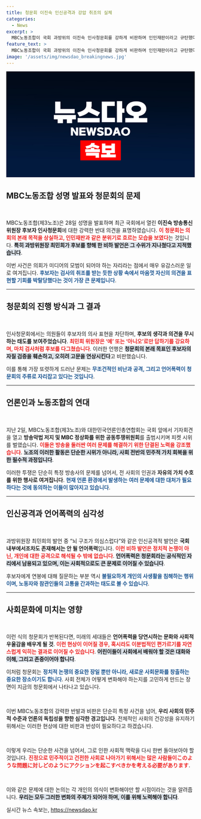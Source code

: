 ```yaml
---
title: 청문회 이진숙 인신공격과 강압 취조의 실체
categories:
  - News
excerpt: >
  MBC노동조합이 국회 과방위의 이진숙 인사청문회를 강하게 비판하며 인민재판이라고 규탄했다. 최민희 위원장의 인신공격 발언이 논란을 일으키며, 청문회의 본질이 왜곡된 현실을 고발했다. 과연 우리의 아이들은 어떤 메시지를 받을까?
feature_text: >
  MBC노동조합이 국회 과방위의 이진숙 인사청문회를 강하게 비판하며 인민재판이라고 규탄했다. 최민희 위원장의 인신공격 발언이 논란을 일으키며, 청문회의 본질이 왜곡된 현실을 고발했다. 과연 우리의 아이들은 어떤 메시지를 받을까?
image: '/assets/img/newsdao_breakingnews.jpg'
---
```


<p><img src="/assets/img/newsdao_breakingnews.jpg" alt="implanttips 속보" /></p>

<h2 data-ke-size="size26">MBC노동조합 성명 발표와 청문회의 문제</h2>

<p data-ke-size="size16">&nbsp;</p>

<p>MBC노동조합(제3노조)은 28일 성명을 발표하며 최근 국회에서 열린 <b>이진숙 방송통신위원장 후보자 인사청문회</b>에 대한 강력한 반대 의견을 표명하였습니다. <b><span style="color: #ee2323;">이 청문회는 의회의 본래 목적을 상실하고, 인민재판과 같은 분위기로 흐르는 모습을 보였다</span></b>는 것입니다. <b><span style="background-color: #21538527;">특히 과방위원장 최민희가 후보를 향해 한 비하 발언은 그 수위가 지나쳤다고 지적했습니다</span></b>.</p>

<p>이번 사건은 의회가 미디어의 모범이 되어야 하는 자리라는 점에서 매우 유감스러운 일로 여겨집니다. <b><span style="color: #1a5490;">후보자는 검사의 취조를 받는 듯한 상황 속에서 마음껏 자신의 의견을 표현할 기회를 박탈당했다는 것이 가장 큰 문제입니다</span></b>.</p>

<hr>

<h2 data-ke-size="size26">청문회의 진행 방식과 그 결과</h2>

<p data-ke-size="size16">&nbsp;</p>

<p>인사청문회에서는 의원들이 후보자의 의사 표현을 차단하며, <b>후보의 생각과 의견을 무시하는 태도를 보여주었습니다</b>. <b><span style="color: #ee2323;">최민희 위원장은 ‘예’ 또는 ‘아니오’로만 답하기를 강요하며, 마치 검사처럼 후보를 다그쳤습니다</span></b>. 이러한 언행은 <b><span style="background-color: #21538527;">청문회의 본래 목표인 후보자의 자질 검증을 훼손하고, 오히려 고문을 연상시킨다</span></b>고 비판했습니다. </p>

<p>이를 통해 가장 또렷하게 드러난 문제는 <b><span style="color: #1a5490;">무조건적인 비난과 공격, 그리고 언어폭력이 청문회의 주류로 자리잡고 있다는 것입니다</span></b>. </p>

<hr>

<h2 data-ke-size="size26">언론인과 노동조합의 연대</h2>

<p data-ke-size="size16">&nbsp;</p>

<p>지난 2일, MBC노동조합(제3노조)와 대한민국언론인총연합회는 국회 앞에서 기자회견을 열고 <b>방송악법 저지 및 MBC 정상화를 위한 공동투쟁위원회</b>를 출범시키며 피켓 시위를 벌였습니다. <b><span style="color: #ee2323;">이들은 방송을 둘러싼 여러 문제를 해결하기 위한 단결된 노력을 강조했습니다</span></b>. <b><span style="background-color: #21538527;">노조의 이러한 활동은 단순한 시위가 아니라, 사회 전반의 민주적 가치 회복을 위한 필수적 과정입니다</span></b>.</p>

<p>이러한 투쟁은 단순히 특정 방송사의 문제를 넘어서, 전 사회의 인권과 <b>자유의 가치 수호를 위한 행사로 여겨집니다</b>. <b><span style="color: #1a5490;">현재 언론 환경에서 발생하는 여러 문제에 대한 대처가 필요하다는 것에 동의하는 이들이 많아지고 있습니다</span></b>. </p>

<hr>

<h2 data-ke-size="size26">인신공격과 언어폭력의 심각성</h2>

<p data-ke-size="size16">&nbsp;</p>

<p>과방위원장 최민희의 발언 중 “뇌 구조가 의심스럽다”와 같은 인신공격적 발언은 <b>국회 내부에서조차도 존재해서는 안 될 언어폭력</b>입니다. <b><span style="color: #ee2323;">이런 비하 발언은 정치적 논쟁이 아닌, 개인에 대한 공격으로 해석될 수 밖에 없습니다</span></b>. <b><span style="background-color: #21538527;">언어폭력은 청문회라는 공식적인 자리에서 남용되고 있으며, 이는 사회적으로도 큰 문제로 이어질 수 있습니다</span></b>. </p>

<p>후보자에게 연봉에 대해 질문하는 부분 역시 <b><span style="color: #1a5490;">불필요하게 개인의 사생활을 침해하는 행위이며, 노동자와 참관인들의 고통을 간과하는 태도로 볼 수 있습니다</span></b>. </p>

<hr>

<h2 data-ke-size="size26">사회문화에 미치는 영향</h2>

<p data-ke-size="size16">&nbsp;</p>

<p>이런 식의 청문회가 반복된다면, 미래의 세대들은 <b>언어폭력을 당연시하는 문화와 사회적 우울감을 배우게 될 것</b>. <b><span style="color: #ee2323;">이런 현상이 이어질 경우, 혹시라도 이분법적인 편가르기를 자연스럽게 익히는 결과로 이어질 수 있습니다</span></b>. <b><span style="background-color: #21538527;">어린이들이 사회에서 배워야 할 것은 대화와 이해, 그리고 존중이어야 합니다</span></b>. </p>

<p>이처럼 청문회는 <b><span style="color: #1a5490;">정치적 논쟁의 중요한 장일 뿐만 아니라, 새로운 사회문화를 창출하는 중요한 장소이기도 합니다</span></b>. 사회 전체가 어떻게 변화해야 하는지를 고민하게 만드는 장면이 지금의 청문회에서 나타나고 있습니다. </p>

<p data-ke-size="size16">&nbsp;</p>

<p>이번 MBC노동조합의 강력한 반발과 비판은 단순히 특정 사건을 넘어, <b>우리 사회의 민주적 수준과 언론의 독립성을 향한 심각한 경고입니다</b>. 전체적인 사회의 건강성을 유지하기 위해서는 이러한 현상에 대한 비판과 반성이 필요하다고 하겠습니다. </p>

<p data-ke-size="size16">&nbsp;</p> 

<p>이렇게 우리는 단순한 사건을 넘어서, 그로 인한 사회적 맥락을 다시 한번 돌아보아야 할 것입니다. <b><span style="color: #ee2323;">진정으로 민주적이고 건전한 사회로 나아가기 위해서는 많은 사람들이このような問題に対しどのようにアクションを起こすべきかを考える必要があります</span></b>. </p>

<p data-ke-size="size16">&nbsp;</p> 

<p>이와 같은 문제에 대한 논의는 각 개인의 의식이 변화해야만 할 시점이라는 것을 알려줍니다. <b><span style="background-color: #21538527;">우리는 모두 그러한 변화의 주체가 되어야 하며, 이를 위해 노력해야 합니다</span></b>. </p>
실시간 뉴스 속보는, <a href="https://newsdao.kr" rel="dofollow">https://newsdao.kr</a>


